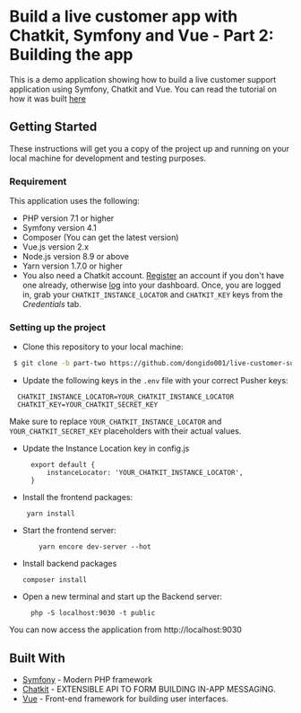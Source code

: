 # Build a live customer app with Chatkit, Symfony and Vue - Part 2: Building the app

This is a demo application showing how to build a live customer support application using Symfony, Chatkit and Vue. You can read the tutorial on how it was built [here](https://pusher.com/tutorials/)

## Getting Started

These instructions will get you a copy of the project up and running on your local machine for development and testing purposes.

### Requirement

This application uses the following:

- PHP version 7.1 or higher
- Symfony version 4.1
- Composer  (You can get the latest version) 
- Vue.js version 2.x
- Node.js version 8.9 or above
- Yarn version 1.7.0 or higher
- You also need a Chatkit account. [Register](https://dash.pusher.com/authenticate/register?product=chatkit) an account if you don't have one already, otherwise [log](https://dash.pusher.com/authenticate) into your dashboard. Once, you are logged in, grab your `CHATKIT_INSTANCE_LOCATOR` and `CHATKIT_KEY` keys from the *Credentials* tab.

### Setting up the project

 - Clone this repository to your local machine:

```sh
 $ git clone -b part-two https://github.com/dongido001/live-customer-support.git
```

 - Update the following keys in the `.env` file with your correct Pusher keys:
  ```
    CHATKIT_INSTANCE_LOCATOR=YOUR_CHATKIT_INSTANCE_LOCATOR
    CHATKIT_KEY=YOUR_CHATKIT_SECRET_KEY
  ```

Make sure to replace `YOUR_CHATKIT_INSTANCE_LOCATOR` and `YOUR_CHATKIT_SECRET_KEY` placeholders with their actual values.

- Update the Instance Location key in config.js
  
  ```
    export default {
        instanceLocator: 'YOUR_CHATKIT_INSTANCE_LOCATOR',
    }
   ```

- Install the frontend packages:
   ```
    yarn install
   ```

- Start the frontend server:

    ```
        yarn encore dev-server --hot
    ```

- Install backend packages

    ```
    composer install
    ```

- Open a new terminal and start up the Backend server:

  ```
    php -S localhost:9030 -t public

  ```
You can now access the application from http://localhost:9030


## Built With

* [Symfony](https://symfony.com/) - Modern PHP framework
* [Chatkit](https://pusher.com/chatkit) - EXTENSIBLE API TO
FORM BUILDING IN-APP MESSAGING.
* [Vue](https://vuejs.org/) - Front-end framework for building user interfaces.
